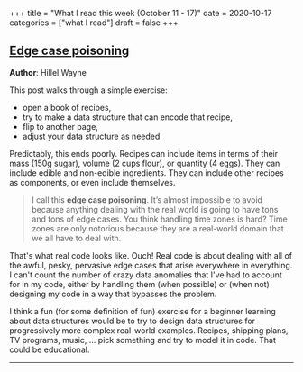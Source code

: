 +++
title = "What I read this week (October 11 - 17)"
date = 2020-10-17
categories = ["what I read"]
draft = false
+++


<!--more-->

## [Edge case poisoning](https://buttondown.email/hillelwayne/archive/edge-case-poisoning/)
**Author**: Hillel Wayne

This post walks through a simple exercise: 
 * open a book of recipes, 
 * try to make a data structure that can encode that recipe, 
 * flip to another page, 
 * adjust your data structure as needed.

Predictably, this ends poorly. 
Recipes can include items in terms of their mass (150g sugar), volume (2 cups flour), or quantity (4 eggs). 
They can include edible and non-edible ingredients.
They can include other recipes as components, or even include themselves.

> I call this **edge case poisoning**. It’s almost impossible to avoid because anything dealing with the real world is going to have tons and tons of edge cases. You think handling time zones is hard? Time zones are only notorious because they are a real-world domain that we all have to deal with.

That's what real code looks like. Ouch!
Real code is about dealing with all of the awful, pesky, pervasive edge cases that arise everywhere in everything.
I can't count the number of crazy data anomalies that I've had to account for in my code, either by handling them (when possible) or (when not) designing my code in a way that bypasses the problem. 

I think a fun (for some definition of fun) exercise for a beginner learning about data structures would be to try to design data structures for progressively more complex real-world examples.
Recipes, shipping plans, TV programs, music, ... pick something and try to model it in code.
That could be educational.

---


